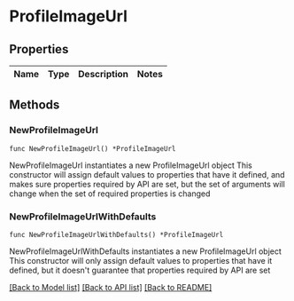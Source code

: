 # ProfileImageUrl

## Properties

Name | Type | Description | Notes
------------ | ------------- | ------------- | -------------

## Methods

### NewProfileImageUrl

`func NewProfileImageUrl() *ProfileImageUrl`

NewProfileImageUrl instantiates a new ProfileImageUrl object
This constructor will assign default values to properties that have it defined,
and makes sure properties required by API are set, but the set of arguments
will change when the set of required properties is changed

### NewProfileImageUrlWithDefaults

`func NewProfileImageUrlWithDefaults() *ProfileImageUrl`

NewProfileImageUrlWithDefaults instantiates a new ProfileImageUrl object
This constructor will only assign default values to properties that have it defined,
but it doesn't guarantee that properties required by API are set


[[Back to Model list]](../README.md#documentation-for-models) [[Back to API list]](../README.md#documentation-for-api-endpoints) [[Back to README]](../README.md)


